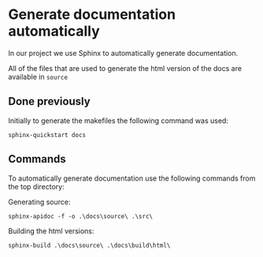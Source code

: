 # Generate documentation automatically

In our project we use Sphinx to automatically generate documentation.

All of the files that are used to generate the html version of the docs are available in ```source```


## Done previously

Initially to generate the makefiles the following command was used:
```
sphinx-quickstart docs
```

## Commands

To automatically generate documentation use the following commands from the top directory:

Generating source:
```
sphinx-apidoc -f -o .\docs\source\ .\src\
```

Building the html versions:
```
sphinx-build .\docs\source\ .\docs\build\html\
```